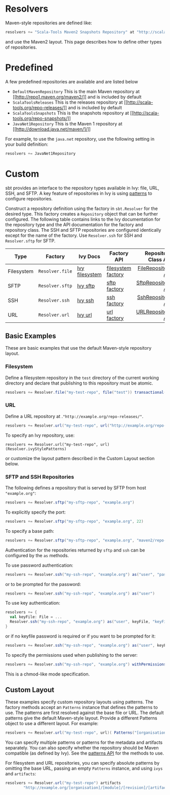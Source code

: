 [patterns]: http://ant.apache.org/ivy/history/latest-milestone/concept.html#patterns
[Patterns API]: http://harrah.github.com/xsbt/latest/api/sbt/Patterns$.html
[Ivy filesystem]: http://ant.apache.org/ivy/history/latest-milestone/resolver/filesystem.html (Ivy)
[filesystem factory]: http://harrah.github.com/xsbt/latest/api/sbt/Resolver$$file$.html
[FileRepository API]: http://harrah.github.com/xsbt/latest/api/sbt/FileRepository.html
[Ivy sftp]: http://ant.apache.org/ivy/history/latest-milestone/resolver/sftp.html
[sftp factory]: http://harrah.github.com/xsbt/latest/api/sbt/Resolver$$Define.html
[SftpRepository API]: http://harrah.github.com/xsbt/latest/api/sbt/SftpRepository.html
[Ivy ssh]: http://ant.apache.org/ivy/history/latest-milestone/resolver/ssh.html
[ssh factory]: http://harrah.github.com/xsbt/latest/api/sbt/Resolver$$Define.html
[SshRepository API]: http://harrah.github.com/xsbt/latest/api/sbt/SshRepository.html
[Ivy url]: http://ant.apache.org/ivy/history/latest-milestone/resolver/url.html
[url factory]: http://harrah.github.com/xsbt/latest/api/sbt/Resolver$$url$.html
[URLRepository API]: http://harrah.github.com/xsbt/latest/api/sbt/URLRepository.html

# Resolvers

Maven-style repositories are defined like:
```scala
resolvers += "Scala-Tools Maven2 Snapshots Repository" at "http://scala-tools.org/repo-snapshots"
```
and use the Maven2 layout.  This page describes how to define other types of repositories. 

# Predefined

A few predefined repositories are available and are listed below

* `DefaultMavenRepository`
 This is the main Maven repository at [[http://repo1.maven.org/maven2/]] and is included by default
* `ScalaToolsReleases`
 This is the releases repository at [[http://scala-tools.org/repo-releases/]] and is included by default
* `ScalaToolsSnapshots`
 This is the snapshots repository at [[http://scala-tools.org/repo-snapshots/]]
* `JavaNet1Repository`
 This is the Maven 1 repository at [[http://download.java.net/maven/1/]]

For example, to use the `java.net` repository, use the following setting in your build definition:
```scala
resolvers += JavaNet1Repository
```

# Custom

sbt provides an interface to the repository types available in Ivy: file, URL, SSH, and SFTP.  A key feature of repositories in Ivy is using [patterns] to configure repositories.

Construct a repository definition using the factory in `sbt.Resolver` for the desired type.  This factory creates a `Repository` object that can be further configured.  The following table contains links to the Ivy documentation for the repository type and the API documentation for the factory and repository class.  The SSH and SFTP repositories are configured identically except for the name of the factory.  Use `Resolver.ssh` for SSH and `Resolver.sftp` for SFTP.

Type | Factory | Ivy Docs | Factory API | Repository Class API
-----|---------|----------|-------------|---------------------:
Filesystem | `Resolver.file` | [Ivy filesystem] | [filesystem factory] | [FileRepository API]</td>
SFTP | `Resolver.sftp` | [Ivy sftp] | [sftp factory] | [SftpRepository API]</td>
SSH | `Resolver.ssh` | [Ivy ssh] | [ssh factory] | [SshRepository API]</td>
URL | `Resolver.url` | [Ivy url] | [url factory] | [URLRepository API]</td>

## Basic Examples

These are basic examples that use the default Maven-style repository layout.

### Filesystem

Define a filesystem repository in the `test` directory  of the current working directory and declare that publishing to this repository must be atomic.
```scala
resolvers += Resolver.file("my-test-repo", file("test")) transactional()
```

### URL

Define a URL repository at .`"http://example.org/repo-releases/"`.
```scala
resolvers += Resolver.url("my-test-repo", url("http://example.org/repo-releases/"))
```

To specify an Ivy repository, use:
```
resolvers += Resolver.url("my-test-repo", url)(Resolver.ivyStylePatterns)
```
or customize the layout pattern described in the Custom Layout section below.

### SFTP and SSH Repositories

The following defines a repository that is served by SFTP from host `"example.org"`:
```scala
resolvers += Resolver.sftp("my-sftp-repo", "example.org")
```

To explicitly specify the port:
```scala
resolvers += Resolver.sftp("my-sftp-repo", "example.org", 22)
```

To specify a base path:
```scala
resolvers += Resolver.sftp("my-sftp-repo", "example.org", "maven2/repo-releases/")
```

Authentication for the repositories returned by `sftp` and `ssh` can be configured by the `as` methods.

To use password authentication:
```scala
resolvers += Resolver.ssh("my-ssh-repo", "example.org") as("user", "password")
```

or to be prompted for the password:
```scala
resolvers += Resolver.ssh("my-ssh-repo", "example.org") as("user")
```

To use key authentication:
```scala
resolvers += {
  val keyFile: File = ...
  Resolver.ssh("my-ssh-repo", "example.org") as("user", keyFile, "keyFilePassword")
}
```

or if no keyfile password is required or if you want to be prompted for it:
```scala
resolvers += Resolver.ssh("my-ssh-repo", "example.org") as("user", keyFile)
```

To specify the permissions used when publishing to the server:
```scala
resolvers += Resolver.ssh("my-ssh-repo", "example.org") withPermissions("0644")
```

This is a chmod-like mode specification.

## Custom Layout

These examples specify custom repository layouts using patterns.  The factory methods accept an `Patterns` instance that defines the patterns to use.  The patterns are first resolved against the base file or URL.  The default patterns give the default Maven-style layout.  Provide a different Patterns object to use a different layout.  For example:
```scala
resolvers += Resolver.url("my-test-repo", url)( Patterns("[organisation]/[module]/[revision]/[artifact].[ext]") )
```

You can specify multiple patterns or patterns for the metadata and artifacts separately.  You can also specify whether the repository should be Maven compatible (as defined by Ivy).  See the [patterns API] for the methods to use.

For filesystem and URL repositories, you can specify absolute patterns by omitting the base URL, passing an empty `Patterns` instance, and using `ivys` and `artifacts`:
```scala
resolvers += Resolver.url("my-test-repo") artifacts
        "http://example.org/[organisation]/[module]/[revision]/[artifact].[ext]"
```